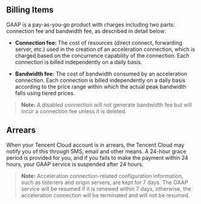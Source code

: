 ## Billing Items
GAAP is a pay-as-you-go product with charges including two parts: connection fee and bandwidth fee, as described in detail below:

- **Connection fee:** The cost of resources (direct connect, forwarding server, etc.) used in the creation of an acceleration connection, which is charged based on the concurrence capability of the connection. Each connection is billed independently on a daily basis.

- **Bandwidth fee:** The cost of bandwidth consumed by an acceleration connection. Each connection is billed independently on a daily basis according to the price range within which the actual peak bandwidth falls using tiered prices.

>**Note:**
>A disabled connection will not generate bandwidth fee but will incur a connection fee unless it is deleted.

## Arrears
When your Tencent Cloud account is in arrears, the Tencent Cloud may notify you of this through SMS, email and other means. A 24-hour grace period is provided for you, and if you fails to make the payment within 24 hours, your GAAP service is suspended after 24 hours.
>**Note:** Acceleration connection-related configuration information, such as listeners and origin servers, are kept for 7 days. The GAAP service will be resumed if it is renewed within 7 days, otherwise, the acceleration connection will be terminated and will not be resumed.


